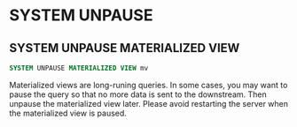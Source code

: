 # SYSTEM UNPAUSE

## SYSTEM UNPAUSE MATERIALIZED VIEW

```sql
SYSTEM UNPAUSE MATERIALIZED VIEW mv
```
Materialized views are long-runing queries. In some cases, you may want to pause the query so that no more data is sent to the downstream. Then unpause the materialized view later. Please avoid restarting the server when the materialized view is paused.
